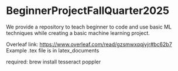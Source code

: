 # BeginnerProjectFallQuarter2025
We provide a repository to teach beginner to code and use basic ML techniques while creating a basic machine learning project. 


Overleaf link: https://www.overleaf.com/read/gzsmwxqqjyjr#bc62b7
Example .tex file is in latex_documents

required: brew install tesseract poppler